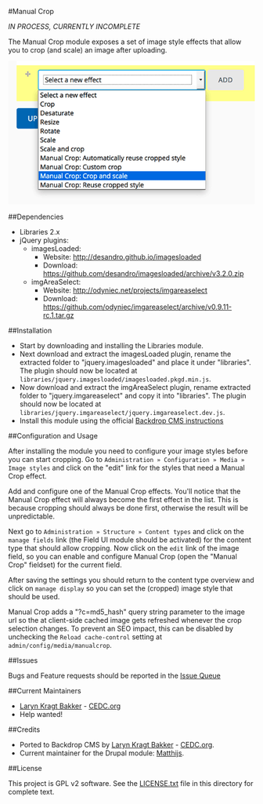 #Manual Crop

_IN PROCESS, CURRENTLY INCOMPLETE_

The Manual Crop module exposes a set of image style effects that allow you
to crop (and scale) an image after uploading.

![Manual Crop](https://github.com/backdrop-contrib/manualcrop/blob/1.x-1.x/images/manualcrop-image-effect.png "Manual Crop image effect example")


##Dependencies

- Libraries 2.x
- jQuery plugins:
    - imagesLoaded:
        + Website: http://desandro.github.io/imagesloaded
        + Download: https://github.com/desandro/imagesloaded/archive/v3.2.0.zip
    - imgAreaSelect:
        + Website: http://odyniec.net/projects/imgareaselect
        + Download: https://github.com/odyniec/imgareaselect/archive/v0.9.11-rc.1.tar.gz

##Installation

 - Start by downloading and installing the Libraries module.
 - Next download and extract the imagesLoaded plugin, rename the extracted folder to
"jquery.imagesloaded" and place it under "libraries". The plugin should
now be located at `libraries/jquery.imagesloaded/imagesloaded.pkgd.min.js`.
 - Now download and extract the imgAreaSelect plugin, rename extracted folder to
"jquery.imgareaselect" and copy it into "libraries". The plugin should
now be located at `libraries/jquery.imgareaselect/jquery.imgareaselect.dev.js`.
 - Install this module using the official 
  [Backdrop CMS instructions](https://backdropcms.org/guide/modules)

##Configuration and Usage

After installing the module you need to configure your image styles before you
can start cropping. Go to `Administration » Configuration » Media » Image styles`
and click on the "edit" link for the styles that need a Manual Crop effect.

Add and configure one of the Manual Crop effects. You'll notice that the Manual
Crop effect will always become the first effect in the list. This is because
cropping should always be done first, otherwise the result will be unpredictable.

Next go to `Administration » Structure » Content types` and click on the `manage fields`
link (the Field UI module should be activated) for the content type that should
allow cropping. Now click on the `edit` link of the image field, so you can enable
and configure Manual Crop (open the "Manual Crop" fieldset) for the current field.

After saving the settings you should return to the content type overview and click
on `manage display` so you can set the (cropped) image style that should be used.

Manual Crop adds a "?c=md5_hash" query string parameter to the image url so the
at client-side cached image gets refreshed whenever the crop selection changes.
To prevent an SEO impact, this can be disabled by unchecking the
`Reload cache-control` setting at `admin/config/media/manualcrop`.

##Issues

Bugs and Feature requests should be reported in the 
[Issue Queue](https://github.com/backdrop-contrib/manualcrop/issues)

##Current Maintainers

 - [Laryn Kragt Bakker](https://github.com/laryn) - [CEDC.org](https://cedc.org)
 - Help wanted!

##Credits

- Ported to Backdrop CMS by [Laryn Kragt Bakker](https://github.com/laryn) - [CEDC.org](https://cedc.org).
- Current maintainer for the Drupal module: [Matthijs](https://www.drupal.org/u/matthijs).

##License

This project is GPL v2 software. See the [LICENSE.txt](https://github.com/backdrop-contrib/manualcrop/blob/1.x-1.x/LICENSE.txt) 
file in this directory for complete text.